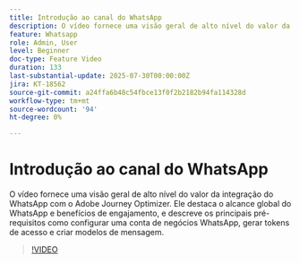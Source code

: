 ```yaml
---
title: Introdução ao canal do WhatsApp
description: O vídeo fornece uma visão geral de alto nível do valor da integração do WhatsApp com o Adobe Journey Optimizer. Ele destaca o alcance global do WhatsApp e benefícios de engajamento, e descreve os principais pré-requisitos como configurar uma conta de negócios WhatsApp, gerar tokens de acesso e criar modelos de mensagem.
feature: Whatsapp
role: Admin, User
level: Beginner
doc-type: Feature Video
duration: 133
last-substantial-update: 2025-07-30T00:00:00Z
jira: KT-18562
source-git-commit: a24ffa6b48c54fbce13f0f2b2182b94fa114328d
workflow-type: tm+mt
source-wordcount: '94'
ht-degree: 0%

---
```



# Introdução ao canal do WhatsApp

O vídeo fornece uma visão geral de alto nível do valor da integração do WhatsApp com o Adobe Journey Optimizer. Ele destaca o alcance global do WhatsApp e benefícios de engajamento, e descreve os principais pré-requisitos como configurar uma conta de negócios WhatsApp, gerar tokens de acesso e criar modelos de mensagem.

>[!VIDEO](https://video.tv.adobe.com/v/3470296/?learn=on&enablevpops)
